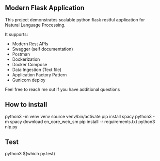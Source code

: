 ## Modern Flask Application

This project demonstrates scalable python flask restful application for Natural Language Processing. 

It supports:

- Modern Rest APIs
- Swagger (self documentation)
- Postman
- Dockerization
- Docker Compose
- Data Ingestion (Text file)
- Application Factory Pattern
- Gunicorn deploy

Feel free to reach me out if you have additional
questions


## How to install

python3 -m venv venv
source venv/bin/activate
pip install spacy
python3 -m spacy download en_core_web_sm
pip install -r requirements.txt
python3 nlp.py

## Test
python3 $(which py.test)
